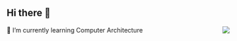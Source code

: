 ## Hi there 👋

<img align="right" src="https://github-readme-stats.vercel.app/api?username=zhouyecs&show_icons=true&icon_color=0366d6&bg_color=ffffff&hide_title=true" />

🌱 I’m currently learning Computer Architecture
